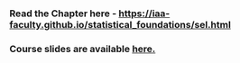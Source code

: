 
### Read the Chapter here - https://iaa-faculty.github.io/statistical_foundations/sel.html

### Course slides are available [here.](https://github.com/nikkhil13/msa-iaa-ncsu/blob/main/02.%20Summer%20II/AA501%20-%20Analytics%20Foundations/4%20-%20Model%20Selection/4%20-%20Model%20Selection.pdf)
